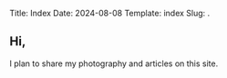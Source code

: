 Title: Index
Date: 2024-08-08
Template: index
Slug: .


## Hi,
I plan to share my photography and articles on this site.



